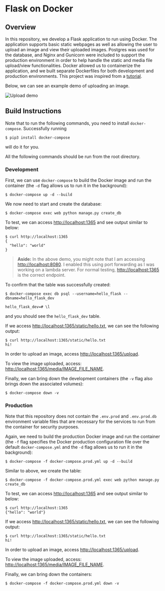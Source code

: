 # Flask on Docker

## Overview

In this repository, we develop a Flask application to run using Docker. The application supports basic static webpages as well as allowing the user to upload an image and view their uploaded images. Postgres was used for the database, and Nginx and Gunicorn were included to support the production environment in order to help handle the static and media file upload/view functionalities. Docker allowed us to containerize the application, and we built separate Dockerfiles for both development and production environments. This project was inspired from a [tutorial](https://testdriven.io/blog/dockerizing-flask-with-postgres-gunicorn-and-nginx/).

Below, we can see an example demo of uploading an image. 

![Upload demo](upload-demo.gif)

## Build Instructions

Note that to run the following commands, you need to install `docker-compose`. Successfully running 
```
$ pip3 install docker-compose
```
will do it for you. 

All the following commands should be run from the root directory.

### Development

First, we can use `docker-compose` to build the Docker image and run the container (the `-d` flag allows us to run it in the background):
```
$ docker-compose up -d --build
```
We now need to start and create the database:
```
$ docker-compose exec web python manage.py create_db
```
To test, we can access [http://localhost:1365](http://localhost:1365) and see output similar to below:
```
$ curl http://localhost:1365
{
  "hello": "world"
}
```
> **Aside:**
> In the above demo, you might note that I am accessing [http://localhost:8080](http://localhost:8080). I enabled this using port forwarding as I was working on a lambda server. For normal testing, [http://localhost:1365](http://localhost:1365) is the correct endpoint.

To confirm that the table was successfully created:
```
$ docker-compose exec db psql --username=hello_flask --dbname=hello_flask_dev

hello_flask_dev=# \l
```
and you should see the `hello_flask_dev` table.

If we access [http://localhost:1365/static/hello.txt](http://localhost:1365/static/hello.txt), we can see the following output:
```
$ curl http://localhost:1365/static/hello.txt
hi!
```
In order to upload an image, access [http://localhost:1365/upload](http://localhost:1365/upload).

To view the image uploaded, access: [http://localhost:1365/media/IMAGE_FILE_NAME](http://localhost:1365/media/IMAGE_FILE_NAME).

Finally, we can bring down the development containers (the `-v` flag also brings down the associated volumes):
```
$ docker-compose down -v
```

### Production

Note that this repository does not contain the `.env.prod` and `.env.prod.db` environment variable files that are necessary for the services to run from the container for security purposes. 

Again, we need to build the production Docker image and run the container (the `-f` flag specifies the Docker production configuration file over the default `docker-compose.yml` and the `-d` flag allows us to run it in the background):
```
$ docker-compose -f docker-compose.prod.yml up -d --build
```
Similar to above, we create the table:
```
$ docker-compose -f docker-compose.prod.yml exec web python manage.py create_db
```
To test, we can access [http://localhost:1365](http://localhost:1365) and see output similar to below:
```
$ curl http://localhost:1365
{"hello": "world"}
```
If we access [http://localhost:1365/static/hello.txt](http://localhost:1365/static/hello.txt), we can see the following output:
```
$ curl http://localhost:1365/static/hello.txt
hi!
```
In order to upload an image, access [http://localhost:1365/upload](http://localhost:1365/upload).

To view the image uploaded, access: [http://localhost:1365/media/IMAGE_FILE_NAME](http://localhost:1365/media/IMAGE_FILE_NAME).

Finally, we can bring down the containers:
```
$ docker-compose -f docker-compose.prod.yml down -v
```
